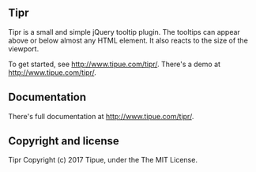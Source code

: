 Tipr
----

Tipr is a small and simple jQuery tooltip plugin. The tooltips can appear above or below almost any HTML element. It also reacts to the size of the viewport.

To get started, see <http://www.tipue.com/tipr/>. There's a demo at <http://www.tipue.com/tipr/>.

Documentation
-------------

There's full documentation at <http://www.tipue.com/tipr/>.

Copyright and license
---------------------

Tipr Copyright (c) 2017 Tipue, under the The MIT License.



